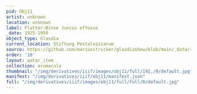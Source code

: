 ```yaml
---
pid: Obj11
artist: unknown
location: unknown
label: Flatter-Binse Juncus effusus
_date: 1925-1950
object_type: Glasdia
current_location: Stiftung Pestalozzianum
source: https://github.com/mariusstricker/glasdiashow/blob/main/_data/raw_images/glasdia/obj11.jpg
order: '10'
layout: qatar_item
collection: arumacula
thumbnail: "/img/derivatives/iiif/images/obj11/full/192,/0/default.jpg"
manifest: "/img/derivatives/iiif/obj11/manifest.json"
full: "/img/derivatives/iiif/images/obj11/full/full/0/default.jpg"
---
```

